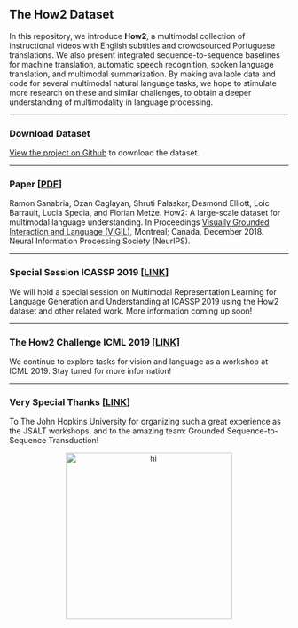 ## The How2 Dataset
In this repository, we introduce **How2**, a multimodal collection of instructional videos with English subtitles and crowdsourced Portuguese translations. We also present integrated sequence-to-sequence baselines for machine translation, automatic speech recognition, spoken language translation, and multimodal summarization. By making available data and code for several multimodal natural language tasks, we hope to stimulate more research on these and similar challenges, to obtain a deeper understanding of multimodality in language processing. 

* * * 

### Download Dataset
[View the project on Github](https://github.com/srvk/how2-dataset) to download the dataset.


* * *

### Paper [[PDF](https://arxiv.org/abs/1811.00347)]
Ramon Sanabria, Ozan Caglayan, Shruti Palaskar, Desmond Elliott, Loic Barrault, Lucia Specia, and Florian Metze. How2: A large-scale dataset for multimodal language understanding. In Proceedings [Visually Grounded Interaction and Language (ViGIL)](https://nips2018vigil.github.io), Montreal; Canada, December 2018. Neural Information Processing Society (NeurIPS).

* * *

### Special Session ICASSP 2019 [[LINK](https://2019.ieeeicassp.org/program#special-sessions)] 
We will hold a special session on Multimodal Representation Learning for Language Generation and Understanding at ICASSP 2019 using the How2 dataset and other related work. More information coming up soon! 

* * *

### The How2 Challenge ICML 2019 [[LINK](https://srvk.github.io/how2-challenge/)]
We continue to explore tasks for vision and language as a workshop at ICML 2019. Stay tuned for more information!

* * *

### Very Special Thanks [[LINK](https://www.clsp.jhu.edu/workshops/18-workshop/grounded-sequence-sequence-transduction/)]
To The John Hopkins University for organizing such a great experience as the JSALT workshops, and to the amazing team: Grounded Sequence-to-Sequence Transduction!
<p align="center">
<img src="imgs/jsalt_s2s_team.gif" alt="hi" height="300"/>
</p>

